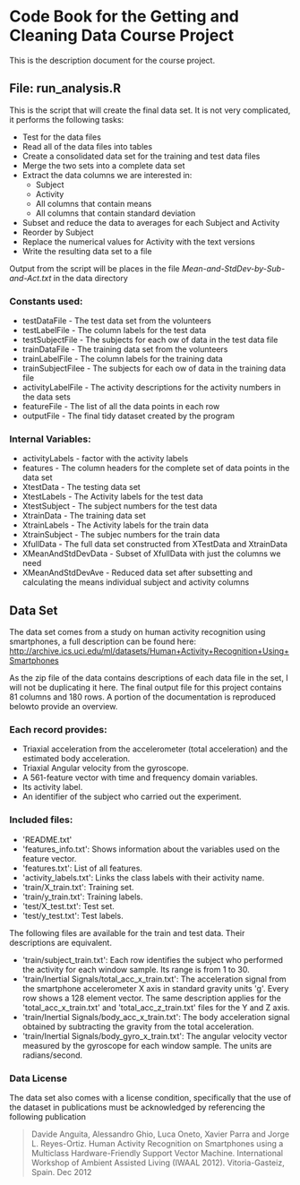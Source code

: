 # Code Book for the Getting and Cleaning Data Course Project

This is the description document for the course project. 

## File: run_analysis.R

This is the script that will create the final data set. It is not very complicated, it performs the
following tasks:
* Test for the data files
* Read all of the data files into tables
* Create a consolidated data set for the training and test data files
* Merge the two sets into a complete data set
* Extract the data columns we are interested in:
  * Subject
  * Activity
  * All columns that contain means
  * All columns that contain standard deviation
* Subset and reduce the data to averages for each Subject and Activity
* Reorder by Subject
* Replace the numerical values for Activity with the text versions
* Write the resulting data set to a file

Output from the script will be places in the file *Mean-and-StdDev-by-Sub-and-Act.txt* in the data directory

### Constants used:

* testDataFile - The test data set from the volunteers
* testLabelFile - The column labels for the test data
* testSubjectFile - The subjects for each ow of data in the test data file
* trainDataFile - The training data set from the volunteers
* trainLabelFile - The column labels for the training data
* trainSubjectFilee - The subjects for each ow of data in the training data file
* activityLabelFile - The activity descriptions for the activity numbers in the data sets
* featureFile - The list of all the data points in each row
* outputFile - The final tidy dataset created by the program

### Internal Variables:
* activityLabels - factor with the activity labels
* features - The column headers for the complete set of data points in the data set
* XtestData - The testing data set
* XtestLabels - The Activity labels for the test data
* XtestSubject - The subject numbers for the test data
* XtrainData - The training data set
* XtrainLabels - The Activity labels for the train data
* XtrainSubject - The subjec numbers for the train data
* XfullData - The full data set constructed from XTestData and XtrainData
* XMeanAndStdDevData - Subset of XfullData with just the columns we need
* XMeanAndStdDevAve - Reduced data set after subsetting and calculating the means individual subject and activity columns

## Data Set

The data set comes from a study on human activity recognition using smartphones, a full description can be found here:
http://archive.ics.uci.edu/ml/datasets/Human+Activity+Recognition+Using+Smartphones

As the zip file of the data contains descriptions of each data file in the set, I will not be duplicating it here. The final output file for this project contains 81 columns and 180 rows. A portion of the documentation is reproduced belowto provide an overview.

### Each record provides:

- Triaxial acceleration from the accelerometer (total acceleration) and the estimated body acceleration.
- Triaxial Angular velocity from the gyroscope. 
- A 561-feature vector with time and frequency domain variables. 
- Its activity label. 
- An identifier of the subject who carried out the experiment.

### Included files:

* 'README.txt'
* 'features_info.txt': Shows information about the variables used on the feature vector.
* 'features.txt': List of all features.
* 'activity_labels.txt': Links the class labels with their activity name.
* 'train/X_train.txt': Training set.
* 'train/y_train.txt': Training labels.
* 'test/X_test.txt': Test set.
* 'test/y_test.txt': Test labels.

The following files are available for the train and test data. Their descriptions are equivalent. 

* 'train/subject_train.txt': Each row identifies the subject who performed the activity for each window sample. Its range is from 1 to 30. 
* 'train/Inertial Signals/total_acc_x_train.txt': The acceleration signal from the smartphone accelerometer X axis in standard gravity units 'g'. Every row shows a 128 element vector. The same description applies for the 'total_acc_x_train.txt' and 'total_acc_z_train.txt' files for the Y and Z axis. 
* 'train/Inertial Signals/body_acc_x_train.txt': The body acceleration signal obtained by subtracting the gravity from the total acceleration. 
* 'train/Inertial Signals/body_gyro_x_train.txt': The angular velocity vector measured by the gyroscope for each window sample. The units are radians/second. 

### Data License

The data set also comes with a license condition, specifically that the use of the dataset in publications must be acknowledged by referencing the following publication

> Davide Anguita, Alessandro Ghio, Luca Oneto, Xavier Parra and Jorge L. Reyes-Ortiz. Human Activity Recognition on Smartphones
> using a Multiclass Hardware-Friendly Support Vector Machine. International Workshop of Ambient Assisted Living (IWAAL 2012).
> Vitoria-Gasteiz, Spain. Dec 2012
